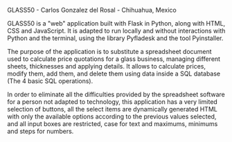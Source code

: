 GLASS50 - Carlos Gonzalez del Rosal - Chihuahua, Mexico

GLASS50 is a "web" application built with Flask in Python, along with HTML, CSS and JavaScript. It is adapted
to run locally and without interactions with Python and the terminal, using the library Pyfladesk and the tool
Pyinstaller.

The purpose of the application is to substitute a spreadsheet document used to calculate price quotations
for a glass business, managing different sheets, thicknesses and applying details. It allows to calculate
prices, modify them, add them, and delete them using data inside a SQL database (The 4 basic SQL operations).

In order to eliminate all the difficulties provided by the spreadsheet software for a person not adapted to
technology, this application has a very limited selection of buttons, all the select items are dynamically
generated HTML with only the available options according to the previous values selected, and all input boxes are
restricted, case for text and maximums, minimums and steps for numbers.
